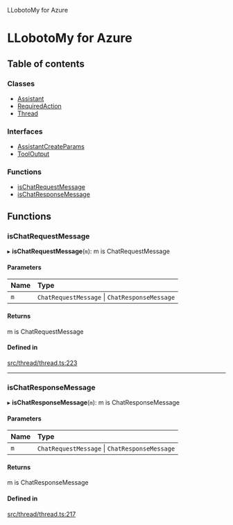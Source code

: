 LLobotoMy for Azure

# LLobotoMy for Azure

## Table of contents

### Classes

- [Assistant](classes/Assistant.md)
- [RequiredAction](classes/RequiredAction.md)
- [Thread](classes/Thread.md)

### Interfaces

- [AssistantCreateParams](interfaces/AssistantCreateParams.md)
- [ToolOutput](interfaces/ToolOutput.md)

### Functions

- [isChatRequestMessage](README.md#ischatrequestmessage)
- [isChatResponseMessage](README.md#ischatresponsemessage)

## Functions

### isChatRequestMessage

▸ **isChatRequestMessage**(`m`): m is ChatRequestMessage

#### Parameters

| Name | Type |
| :------ | :------ |
| `m` | `ChatRequestMessage` \| `ChatResponseMessage` |

#### Returns

m is ChatRequestMessage

#### Defined in

[src/thread/thread.ts:223](https://github.com/paztek/llobotomy-azure/blob/d316306/src/thread/thread.ts#L223)

___

### isChatResponseMessage

▸ **isChatResponseMessage**(`m`): m is ChatResponseMessage

#### Parameters

| Name | Type |
| :------ | :------ |
| `m` | `ChatRequestMessage` \| `ChatResponseMessage` |

#### Returns

m is ChatResponseMessage

#### Defined in

[src/thread/thread.ts:217](https://github.com/paztek/llobotomy-azure/blob/d316306/src/thread/thread.ts#L217)

